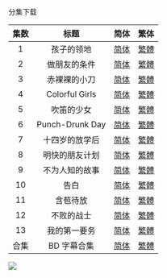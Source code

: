分集下载

| 集数 |      标题       |                             简体                             |                             繁体                             |
| :--: | :-------------: | :----------------------------------------------------------: | :----------------------------------------------------------: |
|  1   |   孩子的领地    | [简体](https://raw.githubusercontent.com/SweetSub/SweetSub/master/Archive/Wonder%20Egg%20Priority/%5BSweetSub%5D%20Wonder%20Egg%20Priority%20-%2001.chs.ass) | [繁體](https://raw.githubusercontent.com/SweetSub/SweetSub/master/Archive/Wonder%20Egg%20Priority/%5BSweetSub%5D%20Wonder%20Egg%20Priority%20-%2001.cht.ass) |
|  2   |  做朋友的条件   | [简体](https://raw.githubusercontent.com/SweetSub/SweetSub/master/Archive/Wonder%20Egg%20Priority/%5BSweetSub%5D%20Wonder%20Egg%20Priority%20-%2002.chs.ass) | [繁體](https://raw.githubusercontent.com/SweetSub/SweetSub/master/Archive/Wonder%20Egg%20Priority/%5BSweetSub%5D%20Wonder%20Egg%20Priority%20-%2002.cht.ass) |
|  3   |  赤裸裸的小刀   | [简体](https://raw.githubusercontent.com/SweetSub/SweetSub/master/Archive/Wonder%20Egg%20Priority/%5BSweetSub%5D%20Wonder%20Egg%20Priority%20-%2003.chs.ass) | [繁體](https://raw.githubusercontent.com/SweetSub/SweetSub/master/Archive/Wonder%20Egg%20Priority/%5BSweetSub%5D%20Wonder%20Egg%20Priority%20-%2003.cht.ass) |
|  4   | Colorful Girls  | [简体](https://raw.githubusercontent.com/SweetSub/SweetSub/master/Archive/Wonder%20Egg%20Priority/%5BSweetSub%5D%20Wonder%20Egg%20Priority%20-%2004.chs.ass) | [繁體](https://raw.githubusercontent.com/SweetSub/SweetSub/master/Archive/Wonder%20Egg%20Priority/%5BSweetSub%5D%20Wonder%20Egg%20Priority%20-%2004.cht.ass) |
|  5   |   吹笛的少女    | [简体](https://raw.githubusercontent.com/SweetSub/SweetSub/master/Archive/Wonder%20Egg%20Priority/%5BSweetSub%5D%20Wonder%20Egg%20Priority%20-%2005.chs.ass) | [繁體](https://raw.githubusercontent.com/SweetSub/SweetSub/master/Archive/Wonder%20Egg%20Priority/%5BSweetSub%5D%20Wonder%20Egg%20Priority%20-%2005.cht.ass) |
|  6   | Punch-Drunk Day | [简体](https://raw.githubusercontent.com/SweetSub/SweetSub/master/Archive/Wonder%20Egg%20Priority/%5BSweetSub%5D%20Wonder%20Egg%20Priority%20-%2006.chs.ass) | [繁體](https://raw.githubusercontent.com/SweetSub/SweetSub/master/Archive/Wonder%20Egg%20Priority/%5BSweetSub%5D%20Wonder%20Egg%20Priority%20-%2006.cht.ass) |
|  7   | 十四岁的放学后  | [简体](https://raw.githubusercontent.com/SweetSub/SweetSub/master/Archive/Wonder%20Egg%20Priority/%5BSweetSub%5D%20Wonder%20Egg%20Priority%20-%2007.chs.ass) | [繁體](https://raw.githubusercontent.com/SweetSub/SweetSub/master/Archive/Wonder%20Egg%20Priority/%5BSweetSub%5D%20Wonder%20Egg%20Priority%20-%2007.cht.ass) |
|  8   | 明快的朋友计划  | [简体](https://raw.githubusercontent.com/SweetSub/SweetSub/master/Archive/Wonder%20Egg%20Priority/%5BSweetSub%5D%20Wonder%20Egg%20Priority%20-%2008.chs.ass) | [繁體](https://raw.githubusercontent.com/SweetSub/SweetSub/master/Archive/Wonder%20Egg%20Priority/%5BSweetSub%5D%20Wonder%20Egg%20Priority%20-%2008.cht.ass) |
|  9   | 不为人知的故事  | [简体](https://raw.githubusercontent.com/SweetSub/SweetSub/master/Archive/Wonder%20Egg%20Priority/%5BSweetSub%5D%20Wonder%20Egg%20Priority%20-%2009.chs.ass) | [繁體](https://raw.githubusercontent.com/SweetSub/SweetSub/master/Archive/Wonder%20Egg%20Priority/%5BSweetSub%5D%20Wonder%20Egg%20Priority%20-%2009.cht.ass) |
|  10  |      告白       | [简体](https://raw.githubusercontent.com/SweetSub/SweetSub/master/Archive/Wonder%20Egg%20Priority/%5BSweetSub%5D%20Wonder%20Egg%20Priority%20-%2010.chs.ass) | [繁體](https://raw.githubusercontent.com/SweetSub/SweetSub/master/Archive/Wonder%20Egg%20Priority/%5BSweetSub%5D%20Wonder%20Egg%20Priority%20-%2010.cht.ass) |
|  11  |    含苞待放     | [简体](https://raw.githubusercontent.com/SweetSub/SweetSub/master/Archive/Wonder%20Egg%20Priority/%5BSweetSub%5D%20Wonder%20Egg%20Priority%20-%2011.chs.ass) | [繁體](https://raw.githubusercontent.com/SweetSub/SweetSub/master/Archive/Wonder%20Egg%20Priority/%5BSweetSub%5D%20Wonder%20Egg%20Priority%20-%2011.cht.ass) |
|  12  |   不败的战士    | [简体](https://raw.githubusercontent.com/SweetSub/SweetSub/master/Archive/Wonder%20Egg%20Priority/%5BSweetSub%5D%20Wonder%20Egg%20Priority%20-%2012.chs.ass) | [繁體](https://raw.githubusercontent.com/SweetSub/SweetSub/master/Archive/Wonder%20Egg%20Priority/%5BSweetSub%5D%20Wonder%20Egg%20Priority%20-%2012.cht.ass) |
|  13  |  我的第一要务   | [简体](https://raw.githubusercontent.com/SweetSub/SweetSub/master/Archive/Wonder%20Egg%20Priority/%5BSweetSub%5D%20Wonder%20Egg%20Priority%20-%2013.chs.ass) | [繁體](https://raw.githubusercontent.com/SweetSub/SweetSub/master/Archive/Wonder%20Egg%20Priority/%5BSweetSub%5D%20Wonder%20Egg%20Priority%20-%2013.cht.ass) |
| 合集 |   BD 字幕合集   | [简体](https://raw.githubusercontent.com/SweetSub/SweetSub/master/Archive/Wonder%20Egg%20Priority/%5BSweetSub%5D%20Wonder%20Egg%20Priority.chs.zip) | [繁體](https://raw.githubusercontent.com/SweetSub/SweetSub/master/Archive/Wonder%20Egg%20Priority/%5BSweetSub%5D%20Wonder%20Egg%20Priority.cht.zip) |



![](https://i.loli.net/2021/01/13/HGv2zNFIiJfxksV.jpg)